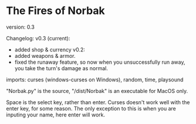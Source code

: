 # The Fires of Norbak

version: 0.3

Changelog:
v0.3 (current):
 - added shop & currency
v0.2:
 - added weapons & armor.
 - fixed the runaway feature, so now when you unsuccessfully run away, you take the turn's damage as normal.
 
imports: curses (windows-curses on Windows), random, time, playsound

"Norbak.py" is the source, "/dist/Norbak" is an executable for MacOS only.

Space is the select key, rather than enter. Curses doesn't work well with the enter key, for some reason. The only exception to this is when you are inputing your name, here enter will work.
